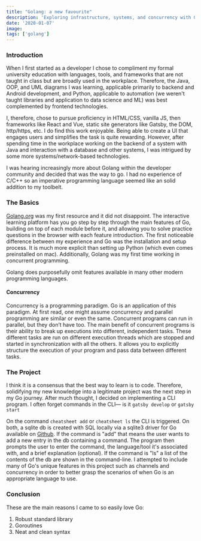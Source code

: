 ```yaml
---
title: "Golang: a new favourite"
description: 'Exploring infrastructure, systems, and concurrency with Golang.'
date: '2020-01-07'
image:
tags: ['golang']
---
```


### Introduction
When I first started as a developer I chose to compliment my formal university education with languages, tools, and frameworks that are not taught in class but are broadly used in the workplace. Therefore, the Java, OOP, and UML diagrams I was learning, applicable primarily to backend and Android development, and Python, applicable to automation (we weren't taught libraries and application to data science and ML) was best complemented by frontend technologies.

I, therefore, chose to pursue proficiency in HTML/CSS, vanilla JS, then frameworks like React and Vue, static site generators like Gatsby, the DOM, http/https, etc. I do find this work enjoyable. Being able to create a UI that engages users and simplifies the task is quite rewarding. However, after spending time in the workplace working on the backend of a system with Java and interaction with a database and other systems, I was intrigued by some more systems/network-based technologies.

I was hearing increasingly more about Golang within the developer community and decided that was the way to go. I had no experience of C/C++ so an imperative programming language seemed like an solid addition to my toolbelt.

### The Basics
[Golang.org](https://golang.ord) was my first resource and it did not disappoint. The interactive learning platform has you go step by step through the main features of Go, building on top of each module before it, and allowing you to solve practice questions in the browser with each feature introduction. The first noticeable difference between my experience and Go was the installation and setup process. It is much more explicit than setting up Python (which even comes preinstalled on mac). Additionally, Golang was my first time working in concurrent programming.

Golang does purposefully omit features available in many other modern programming languages. 

#### Concurrency
Concurrency is a programming paradigm. Go is an application of this paradigm. At first read, one might assume concurrency and parallel programming are similar or even the same. Concurrent programs can run in parallel, but they don’t have too. The main benefit of concurrent programs is their ability to break up executions into different, independent tasks. These different tasks are run on different execution threads which are stopped and started in synchronization with all the others. It allows you to explicitly structure the execution of your program and pass data between different tasks.

### The Project
I think it is a consensus that the best way to learn is to code. Therefore, solidifying my new knowledge into a legitimate project was the next step in my Go journey. After much thought, I decided on implementing a CLI program. I often forget commands in the CLI— is it `gatsby develop` or `gatsby start` 

On the command `cheatsheet add` or `cheatsheet ls` the CLI is triggered. On both, a sqlite db is created with SQL locally via a sqlite3 driver for Go available on [Github](http://mattn.github.io/go-sqlite3/). If the command is "add" that means the user wants to add a new entry in the db containing a command. The program then prompts the user to enter the command, the language/tool it's associated with, and a brief explanation (optional). If the command is "ls" a list of the contents of the db are shown in the command-line. I attempted to include many of Go's unique features in this project such as channels and concurrency in order to better grasp the scenarios of when Go is an appropriate language to use.

### Conclusion
These are the main reasons I came to so easily love Go:
1) Robust standard library
2) Goroutines
3) Neat and clean syntax